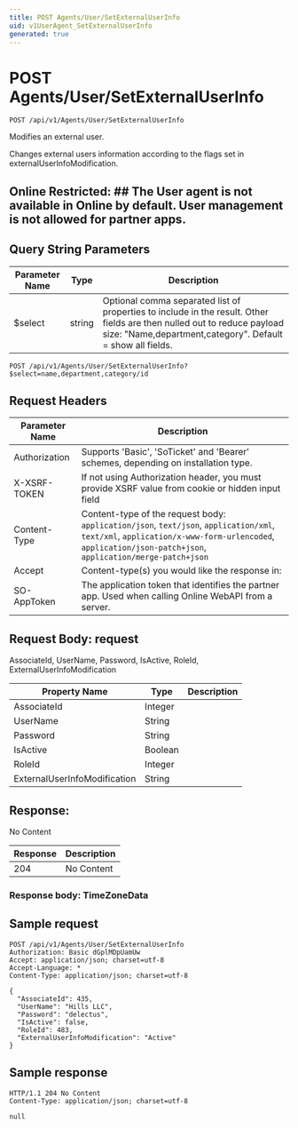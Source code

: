 ```yaml
---
title: POST Agents/User/SetExternalUserInfo
uid: v1UserAgent_SetExternalUserInfo
generated: true
---
```


# POST Agents/User/SetExternalUserInfo

```http
POST /api/v1/Agents/User/SetExternalUserInfo
```

Modifies an external user.


Changes external users information according to the flags set in  externalUserInfoModification.


## Online Restricted: ## The User agent is not available in Online by default. User management is not allowed for partner apps.






## Query String Parameters

| Parameter Name | Type |  Description |
|----------------|------|--------------|
| $select | string |  Optional comma separated list of properties to include in the result. Other fields are then nulled out to reduce payload size: "Name,department,category". Default = show all fields. |

```http
POST /api/v1/Agents/User/SetExternalUserInfo?$select=name,department,category/id
```


## Request Headers

| Parameter Name | Description |
|----------------|-------------|
| Authorization  | Supports 'Basic', 'SoTicket' and 'Bearer' schemes, depending on installation type. |
| X-XSRF-TOKEN   | If not using Authorization header, you must provide XSRF value from cookie or hidden input field |
| Content-Type | Content-type of the request body: `application/json`, `text/json`, `application/xml`, `text/xml`, `application/x-www-form-urlencoded`, `application/json-patch+json`, `application/merge-patch+json` |
| Accept         | Content-type(s) you would like the response in:  |
| SO-AppToken | The application token that identifies the partner app. Used when calling Online WebAPI from a server. |

## Request Body: request 

AssociateId, UserName, Password, IsActive, RoleId, ExternalUserInfoModification 

| Property Name | Type |  Description |
|----------------|------|--------------|
| AssociateId | Integer |  |
| UserName | String |  |
| Password | String |  |
| IsActive | Boolean |  |
| RoleId | Integer |  |
| ExternalUserInfoModification | String |  |

## Response:

No Content

| Response | Description |
|----------------|-------------|
| 204 | No Content |

### Response body: TimeZoneData


## Sample request

```http!
POST /api/v1/Agents/User/SetExternalUserInfo
Authorization: Basic dGplMDpUamUw
Accept: application/json; charset=utf-8
Accept-Language: *
Content-Type: application/json; charset=utf-8

{
  "AssociateId": 435,
  "UserName": "Hills LLC",
  "Password": "delectus",
  "IsActive": false,
  "RoleId": 483,
  "ExternalUserInfoModification": "Active"
}
```

## Sample response

```http_
HTTP/1.1 204 No Content
Content-Type: application/json; charset=utf-8

null
```